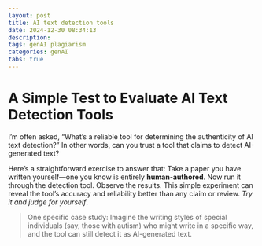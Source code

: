 ```yaml
---
layout: post
title: AI text detection tools
date: 2024-12-30 08:34:13
description: 
tags: genAI plagiarism
categories: genAI
tabs: true
---
```


# A Simple Test to Evaluate AI Text Detection Tools

I’m often asked, “What’s a reliable tool for determining the authenticity of AI text detection?” In other words, can you trust a tool that claims to detect AI-generated text?

Here’s a straightforward exercise to answer that:
Take a paper you have written yourself—one you know is entirely **human-authored**. Now run it through the detection tool. Observe the results.
This simple experiment can reveal the tool’s accuracy and reliability better than any claim or review. *Try it and judge for yourself*.

> One specific case study: Imagine the writing styles of special individuals (say, those with autism) who might write in a specific way, and the tool can still detect it as AI-generated text. 


